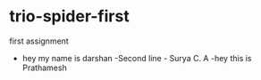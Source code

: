 # trio-spider-first
first assignment
- hey my name is darshan
-Second line - Surya C. A
-hey this is Prathamesh